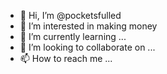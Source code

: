 - 👋 Hi, I’m @pocketsfulled
- 👀 I’m interested in making money
- 🌱 I’m currently learning ...
- 💞️ I’m looking to collaborate on ...
- 📫 How to reach me ...

<!---
pocketsfulled/pocketsfulled is a ✨ special ✨ repository because its `README.md` (this file) appears on your GitHub profile.
You can click the Preview link to take a look at your changes.
--->
